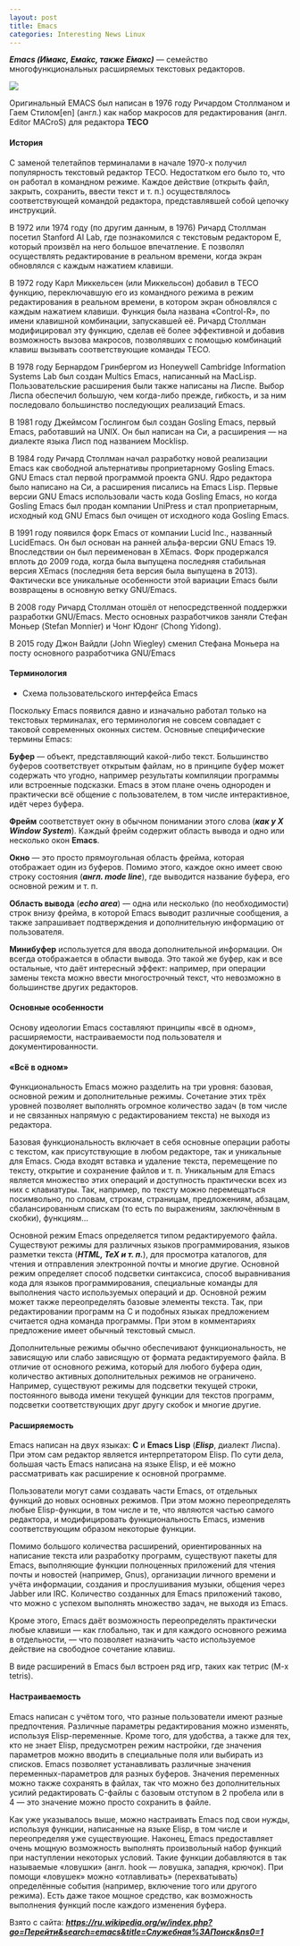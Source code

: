 ```yaml
---
layout: post
title: Emacs 
categories: Interesting News Linux
---
```


***Emacs (И́макс, Ема́кс, также Е́макс)*** — семейство многофункциональных расширяемых текстовых редакторов.

![](/image/my_image/emacs.jpg)

Оригинальный EMACS был написан в 1976 году Ричардом Столлманом и Гаем Стилом[en] (англ.) как набор макросов для редактирования (англ. Editor MACroS) для редактора **TECO**

#### История

С заменой телетайпов терминалами в начале 1970-х получил популярность текстовый редактор TECO. Недостатком его было то, что он работал в командном режиме. Каждое действие (открыть файл, закрыть, сохранить, ввести текст и т. п.) осуществлялось соответствующей командой редактора, представлявшей собой цепочку инструкций.

В 1972 или 1974 году (по другим данным, в 1976) Ричард Столлман посетил Stanford AI Lab, где познакомился с текстовым редактором E, который произвёл на него большое впечатление. E позволял осуществлять редактирование в реальном времени, когда экран обновлялся с каждым нажатием клавиши.

В 1972 году Карл Миккельсен (или Миккельсон) добавил в TECO функцию, переключавшую его из командного режима в режим редактирования в реальном времени, в котором экран обновлялся с каждым нажатием клавиши. Функция была названа «Control-R», по имени клавишной комбинации, запускавшей её. Ричард Столлман модифицировал эту функцию, сделав её более эффективной и добавив возможность вызова макросов, позволявших с помощью комбинаций клавиш вызывать соответствующие команды TECO.

В 1978 году Бернардом Гринбергом из Honeywell Cambridge Information Systems Lab был создан Multics Emacs, написанный на MacLisp. Пользовательские расширения были также написаны на Лиспе. Выбор Лиспа обеспечил большую, чем когда-либо прежде, гибкость, и за ним последовало большинство последующих реализаций Emacs.

В 1981 году Джеймсом Гослингом был создан Gosling Emacs, первый Emacs, работавший на UNIX. Он был написан на Си, а расширения — на диалекте языка Лисп под названием Mocklisp.

В 1984 году Ричард Столлман начал разработку новой реализации Emacs как свободной альтернативы проприетарному Gosling Emacs. GNU Emacs стал первой программой проекта GNU. Ядро редактора было написано на Си, а расширения писались на Emacs Lisp. Первые версии GNU Emacs использовали часть кода Gosling Emacs, но когда Gosling Emacs был продан компании UniPress и стал проприетарным, исходный код GNU Emacs был очищен от исходного кода Gosling Emacs.

В 1991 году появился форк Emacs от компании Lucid Inc., названный LucidEmacs. Он был основан на ранней альфа-версии GNU Emacs 19. Впоследствии он был переименован в XEmacs. Форк продержался вплоть до 2009 года, когда была выпущена последняя стабильная версия XEmacs (последняя бета версия была выпущена в 2013). Фактически все уникальные особенности этой вариации Emacs были возвращены в основную ветку GNU/Emacs.

В 2008 году Ричард Столлман отошёл от непосредственной поддержки разработки GNU/Emacs. Место основных разработчиков заняли Стефан Моньер (Stefan Monnier) и Чонг Юдонг (Chong Yidong).

В 2015 году Джон Вайдли (John Wiegley) сменил Стефана Моньера на посту основного разработчика GNU/Emacs

#### Терминология

- Схема пользовательского интерфейса Emacs

Поскольку Emacs появился давно и изначально работал только на текстовых терминалах, его терминология не совсем совпадает с таковой современных оконных систем. Основные специфические термины Emacs:

**Буфер** — объект, представляющий какой-либо текст. Большинство буферов соответствует открытым файлам, но в принципе буфер может содержать что угодно, например результаты компиляции программы или встроенные подсказки. Emacs в этом плане очень однороден и практически всё общение с пользователем, в том числе интерактивное, идёт через буфера.

**Фрейм** соответствует окну в обычном понимании этого слова (***как у X Window System***). Каждый фрейм содержит область вывода и одно или несколько окон **Emacs**.

**Окно** — это просто прямоугольная область фрейма, которая отображает один из буферов. Помимо этого, каждое окно имеет свою строку состояния (***англ. mode line***), где выводится название буфера, его основной режим и т. п.

**Область вывода** (***echo area***) — одна или несколько (по необходимости) строк внизу фрейма, в которой Emacs выводит различные сообщения, а также запрашивает подтверждения и дополнительную информацию от пользователя.

**Минибуфер** используется для ввода дополнительной информации. Он всегда отображается в области вывода. Это такой же буфер, как и все остальные, что даёт интересный эффект: например, при операции замены текста можно ввести многострочный текст, что невозможно в большинстве других редакторов.

#### Основные особенности

Основу идеологии Emacs составляют принципы «всё в одном», расширяемости, настраиваемости под пользователя и документированности.

#### «Всё в одном»

Функциональность Emacs можно разделить на три уровня: базовая, основной режим и дополнительные режимы. Сочетание этих трёх уровней позволяет выполнять огромное количество задач (в том числе и не связанных напрямую с редактированием текста) не выходя из редактора.

Базовая функциональность включает в себя основные операции работы с текстом, как присутствующие в любом редакторе, так и уникальные для Emacs. Сюда входят вставка и удаление текста, перемещение по тексту, открытие и сохранение файлов и т. п. Уникальным для Emacs является множество этих операций и доступность практически всех из них с клавиатуры. Так, например, по тексту можно перемещаться посимвольно, по словам, строкам, страницам, предложениям, абзацам, сбалансированным спискам (то есть по выражениям, заключённым в скобки), функциям…

Основной режим Emacs определяется типом редактируемого файла. Существуют режимы для различных языков программирования, языков разметки текста (***HTML, TeX и т. п.***), для просмотра каталогов, для чтения и отправления электронной почты и многие другие. Основной режим определяет способ подсветки синтаксиса, способ выравнивания кода для языков программирования, специальные команды для выполнения часто используемых операций и др. Основной режим может также переопределять базовые элементы текста. Так, при редактировании программ на C и подобных языках предложением считается одна команда программы. При этом в комментариях предложение имеет обычный текстовый смысл.

Дополнительные режимы обычно обеспечивают функциональность, не зависящую или слабо зависящую от формата редактируемого файла. В отличие от основного режима, который для любого буфера один, количество активных дополнительных режимов не ограничено. Например, существуют режимы для подсветки текущей строки, постоянного вывода имени текущей функции для текстов программ, подсветки соответствующих друг другу скобок и многие другие.

#### Расширяемость

Emacs написан на двух языках: **C** и **Emacs Lisp** (***Elisp***, диалект Лиспа). При этом сам редактор является интерпретатором Elisp. По сути дела, большая часть Emacs написана на языке Elisp, и её можно рассматривать как расширение к основной программе.

Пользователи могут сами создавать части Emacs, от отдельных функций до новых основных режимов. При этом можно переопределять любые Elisp-функции, в том числе и те, что являются частью самого редактора, и модифицировать функциональность Emacs, изменив соответствующим образом некоторые функции.

Помимо большого количества расширений, ориентированных на написание текста или разработку программ, существуют пакеты для Emacs, выполняющие функции полноценных приложений для чтения почты и новостей (например, Gnus), организации личного времени и учёта информации, создания и прослушивания музыки, общения через Jabber или IRC. Количество созданных для Emacs приложений таково, что можно с успехом выполнять множество задач, не выходя из Emacs.

Кроме этого, Emacs даёт возможность переопределять практически любые клавиши — как глобально, так и для каждого основного режима в отдельности, — что позволяет назначить часто используемое действие на свободное сочетание клавиш.

В виде расширений в Emacs был встроен ряд игр, таких как тетрис (M-x tetris).

#### Настраиваемость

Emacs написан с учётом того, что разные пользователи имеют разные предпочтения. Различные параметры редактирования можно изменять, используя Elisp-переменные. Кроме того, для удобства, а также для тех, кто не знает Elisp, предусмотрен режим настройки, где значения параметров можно вводить в специальные поля или выбирать из списков. Emacs позволяет устанавливать различные значения переменных-параметров для разных буферов. Значения переменных можно также сохранять в файлах, так что можно без дополнительных усилий редактировать C-файлы с базовым отступом в 2 пробела или в 4 — это значение можно просто сохранить в файле.

Как уже указывалось выше, можно настраивать Emacs под свои нужды, используя функции, написанные на языке Elisp, в том числе и переопределяя уже существующие. Наконец, Emacs предоставляет очень мощную возможность выполнять произвольный набор функций при наступлении некоторых условий. Такие функции добавляются в так называемые «ловушки» (англ. hook — ловушка, западня, крючок). При помощи «ловушек» можно «отлавливать» (перехватывать) определённые события (например, включение того или другого режима). Есть даже такое мощное средство, как возможность выполнения функций после каждого изменения буфера.

Взято с сайта: ***https://ru.wikipedia.org/w/index.php?go=Перейти&search=emacs&title=Служебная%3AПоиск&ns0=1***